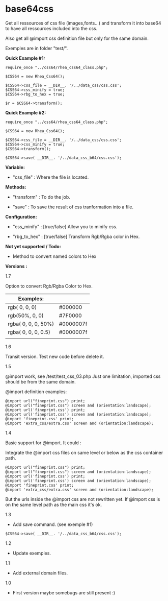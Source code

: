 # base64css

Get all ressources of css file (images,fonts...) and transform it into base64 to have all ressources included into the css.

Also get all @import css definition file but only for the same domain.

Exemples are in folder "test/".

**Quick Example #1:**

```
require_once "../css64/rhea_css64_class.php"; 

$CSS64 = new Rhea_Css64();

$CSS64->css_file = __DIR__. '/../data_css/css.css';
$CSS64->css_minify = true;
$CSS64->rbg_to_hex = true;

$r = $CSS64->transform();
```

**Quick Example #2:**

```
require_once "../css64/rhea_css64_class.php"; 

$CSS64 = new Rhea_Css64();

$CSS64->css_file = __DIR__. '/../data_css/css.css';
$CSS64->css_minify = true;
$CSS64->transform();

$CSS64->save( __DIR__. '/../data_css_b64/css.css');
```

**Variable:**

- "css_file" : Where the file is located.

**Methods:**

- "transform" : To do the job.

- "save" : To save the result of css tranformation into a file.

**Configuration:**

- "css_minify" : [true/false] Allow you to minify css.

- "rbg_to_hex" : [true/false] Transform Rgb/Rgba color in Hex.

**Not yet supported / Todo:**

- Method to convert named colors to Hex

**Versions :**

1.7

Option to convert Rgb/Rgba Color to Hex.

| Examples: |  |
| --- | --- |
| rgb( 0, 0, 0) |  #000000 |
| rgb(50%, 0, 0) |  #7F0000 |
| rgba( 0, 0, 0, 50%) |  #0000007f |
| rgba( 0, 0, 0, 0.5) |  #0000007f |
|  |  |

1.6

Transit version. Test new code before delete it.

1.5

@import work, see /test/test_css_03.php
Just one limitation, imported css should be from the same domain.

@import definition examples:

```
@import url("fineprint.css") print;
@import url("fineprint.css") screen and (orientation:landscape);
@import url('fineprint.css') print;
@import url('fineprint.css') screen and (orientation:landscape);
@import 'fineprint.css' print;
@import 'extra_css/extra.css' screen and (orientation:landscape);
```

1.4

Basic support for @import. It could :

Integrate the @import css files on same level or below as the css container path.
```
@import url("fineprint.css") print;
@import url("fineprint.css") screen and (orientation:landscape);
@import url('fineprint.css') print;
@import url('fineprint.css') screen and (orientation:landscape);
@import 'fineprint.css' print;
@import 'extra_css/extra.css' screen and (orientation:landscape);
```
But the urls inside the @import css are not rewritten yet. If @import css is on the same level path as the main css it's ok.

1.3

- Add save command. (see exemple #1)
```
$CSS64->save( __DIR__. '/../data_css_b64/css.css');
```

1.2

- Update exemples.

1.1

- Add external domain files.

1.0 

- First version maybe somebugs are still present :)
